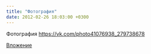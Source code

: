 ```yaml
---
title: "Фотография"
date: 2012-02-26 18:03:00 +0300
---
```


Фотография
https://vk.com/photo41076938_279738678

[Вложение](https://vk.com/photo41076938_279738678)
